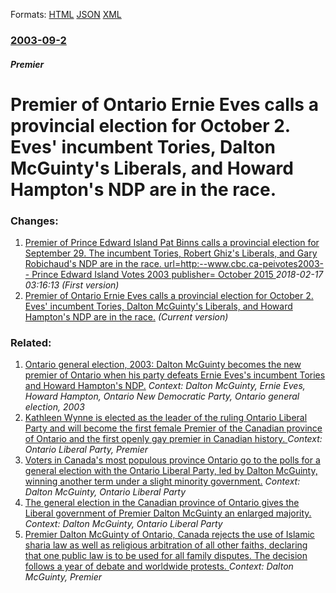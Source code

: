 
Formats: [HTML](/news/2003/09/2/premier-of-ontario-ernie-eves-calls-a-provincial-election-for-october-2-eves-incumbent-tories-dalton-mcguinty-s-liberals-and-howard-ham.html)  [JSON](/news/2003/09/2/premier-of-ontario-ernie-eves-calls-a-provincial-election-for-october-2-eves-incumbent-tories-dalton-mcguinty-s-liberals-and-howard-ham.json)  [XML](/news/2003/09/2/premier-of-ontario-ernie-eves-calls-a-provincial-election-for-october-2-eves-incumbent-tories-dalton-mcguinty-s-liberals-and-howard-ham.xml)  

### [2003-09-2](/news/2003/09/2/index.md)

##### Premier
#  Premier of Ontario Ernie Eves calls a provincial election for October 2. Eves' incumbent Tories, Dalton McGuinty's Liberals, and Howard Hampton's NDP are in the race.




### Changes:

1. [ Premier of Prince Edward Island Pat Binns calls a provincial election for September 29. The incumbent Tories, Robert Ghiz's Liberals, and Gary Robichaud's NDP are in the race. url=http:--www.cbc.ca-peivotes2003- - Prince Edward Island Votes 2003 publisher= October 2015 ](/news/2003/09/2/premier-of-prince-edward-island-pat-binns-calls-a-provincial-election-for-september-29-the-incumbent-tories-robert-ghiz-s-liberals-and-g.md) _2018-02-17 03:16:13 (First version)_
1. [ Premier of Ontario Ernie Eves calls a provincial election for October 2. Eves' incumbent Tories, Dalton McGuinty's Liberals, and Howard Hampton's NDP are in the race.](/news/2003/09/2/premier-of-ontario-ernie-eves-calls-a-provincial-election-for-october-2-eves-incumbent-tories-dalton-mcguinty-s-liberals-and-howard-ham.md) _(Current version)_

### Related:

1. [ Ontario general election, 2003: Dalton McGuinty becomes the new premier of Ontario when his party defeats Ernie Eves's incumbent Tories and Howard Hampton's NDP.](/news/2003/10/2/ontario-general-election-2003-dalton-mcguinty-becomes-the-new-premier-of-ontario-when-his-party-defeats-ernie-eves-s-incumbent-tories-and.md) _Context: Dalton McGuinty, Ernie Eves, Howard Hampton, Ontario New Democratic Party, Ontario general election, 2003_
2. [Kathleen Wynne is elected as the leader of the ruling Ontario Liberal Party and will become the first female Premier of the Canadian province of Ontario and the first openly gay premier in Canadian history. ](/news/2013/01/26/kathleen-wynne-is-elected-as-the-leader-of-the-ruling-ontario-liberal-party-and-will-become-the-first-female-premier-of-the-canadian-provinc.md) _Context: Ontario Liberal Party, Premier_
3. [Voters in Canada's most populous province Ontario go to the polls for a general election with the Ontario Liberal Party, led by Dalton McGuinty, winning another term under a slight minority government.](/news/2011/10/6/voters-in-canada-s-most-populous-province-ontario-go-to-the-polls-for-a-general-election-with-the-ontario-liberal-party-led-by-dalton-mcgui.md) _Context: Dalton McGuinty, Ontario Liberal Party_
4. [ The general election in the Canadian province of Ontario gives the Liberal government of Premier Dalton McGuinty an enlarged majority. ](/news/2007/10/10/the-general-election-in-the-canadian-province-of-ontario-gives-the-liberal-government-of-premier-dalton-mcguinty-an-enlarged-majority.md) _Context: Dalton McGuinty, Ontario Liberal Party_
5. [ Premier Dalton McGuinty of Ontario, Canada rejects the use of Islamic sharia law as well as religious arbitration of all other faiths, declaring that one public law is to be used for all family disputes. The decision follows a year of debate and worldwide protests. ](/news/2005/09/12/premier-dalton-mcguinty-of-ontario-canada-rejects-the-use-of-islamic-sharia-law-as-well-as-religious-arbitration-of-all-other-faiths-decl.md) _Context: Dalton McGuinty, Premier_
